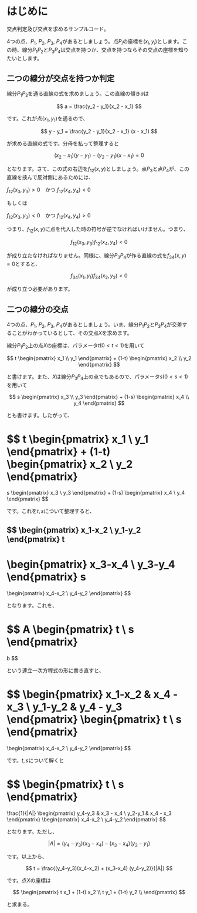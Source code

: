 # はじめに

交点判定及び交点を求めるサンプルコード。

4つの点、$P_1$, $P_2$, $P_3$, $P_4$があるとしましょう。点$P_i$の座標を$(x_i, y_i)$とします。この時、線分$P_1 P_2$と$P_3 P_4$は交点を持つか、交点を持つならその交点の座標を知りたいとします。

## 二つの線分が交点を持つか判定

線分$P_1 P_2$を通る直線の式を求めましょう。この直線の傾き$a$は

$$
a = \frac{y_2 - y_1}{x_2 - x_1}
$$

です。これが点$(x_1, y_1)$を通るので、

$$
y - y_1 = \frac{y_2 - y_1}{x_2 - x_1} (x - x_1)
$$

が求める直線の式です。分母を払って整理すると

$$
(x_2 - x_1)(y - y_1) - (y_2 - y_1) (x-x_1) = 0
$$

となります。さて、この式の右辺を$f_{12}(x, y)$としましょう。点$P_3$と点$P_4$が、この直線を挟んで反対側にあるためには、

$f_{12}(x_3, y_3) > 0$　かつ $f_{12}(x_4, y_4) <0$ 

もしくは

$f_{12}(x_3, y_3) < 0$　かつ $f_{12}(x_4, y_4) >0$ 

つまり、$f_{12}(x,y)$に点を代入した時の符号が逆でなければいけません。つまり、

$$
f_{12}(x_3, y_3) f_{12}(x_4, y_4) < 0
$$

が成り立たなければなりません。同様に、線分$P_3 P_4$が作る直線の式を$f_{34}(x,y) = 0$とすると、

$$
f_{34}(x_1, y_1) f_{34}(x_2, y_2) < 0
$$

が成り立つ必要があります。

## 二つの線分の交点

4つの点、$P_1$, $P_2$, $P_3$, $P_4$があるとしましょう。いま、線分$P_1 P_2$と$P_3 P_4$が交差することがわかっているとして、その交点$X$を求めます。

線分$P_1 P_2$上の点$X$の座標は、パラメータ$t (0<t<1)$を用いて

$$
t
\begin{pmatrix}
x_1 \\
y_1
\end{pmatrix}
+
(1-t)
\begin{pmatrix}
x_2 \\
y_2
\end{pmatrix}
$$

と書けます。また、$X$は線分$P_3 P_4$上の点でもあるので、パラメータ$s (0<s<1)$を用いて

$$
s
\begin{pmatrix}
x_3 \\
y_3
\end{pmatrix}
+ 
(1-s)
\begin{pmatrix}
x_4 \\
y_4
\end{pmatrix}
$$

とも書けます。したがって、

$$
t
\begin{pmatrix}
x_1 \\
y_1
\end{pmatrix}
+
(1-t)
\begin{pmatrix}
x_2 \\
y_2
\end{pmatrix}
=
s
\begin{pmatrix}
x_3 \\
y_3
\end{pmatrix}
+ 
(1-s)
\begin{pmatrix}
x_4 \\
y_4
\end{pmatrix}
$$

です。これを$t, s$について整理すると、

$$
\begin{pmatrix}
x_1-x_2 \\
y_1-y_2
\end{pmatrix}
t
-
\begin{pmatrix}
x_3-x_4 \\
y_3-y_4
\end{pmatrix}
s
= 
\begin{pmatrix}
x_4-x_2 \\
y_4-y_2
\end{pmatrix}
$$

となります。これを、

$$
A
\begin{pmatrix}
t \\
s
\end{pmatrix}
=
b
$$

という連立一次方程式の形に書き直すと、

$$
\begin{pmatrix}
x_1-x_2 & x_4 - x_3 \\
y_1-y_2 & y_4 - y_3
\end{pmatrix}
\begin{pmatrix}
t \\
s
\end{pmatrix}
= 
\begin{pmatrix}
x_4-x_2 \\
y_4-y_2
\end{pmatrix}
$$

です。$t, s$について解くと

$$
\begin{pmatrix}
t \\
s
\end{pmatrix}
=
\frac{1}{|A|}
\begin{pmatrix}
y_4-y_3 & x_3 - x_4 \\
y_2-y_1 & x_4 - x_3
\end{pmatrix}
\begin{pmatrix}
x_4-x_2 \\
y_4-y_2
\end{pmatrix}
$$

となります。ただし、

$$
|A| = (y_4-y_3)(x_3-x_4) - (x_3-x_4)(y_2-y_1)
$$

です。以上から、

$$
t = \frac{(y_4-y_3)(x_4-x_2) + (x_3-x_4) (y_4-y_2)}{|A|}
$$

です。点$X$の座標は

$$
\begin{pmatrix}
t x_1 + (1-t) x_2 \\
t y_1 + (1-t) y_2 \\
\end{pmatrix}
$$

と求まる。
